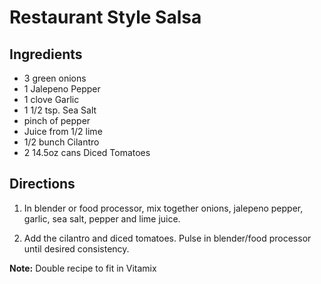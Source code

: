 # Restaurant Style Salsa #

## Ingredients ##

- 3 green onions
- 1 Jalepeno Pepper
- 1 clove Garlic
- 1 1/2 tsp. Sea Salt
- pinch of pepper
- Juice from 1/2 lime
- 1/2 bunch Cilantro
- 2 14.5oz cans Diced Tomatoes

## Directions ##

1. In blender or food processor, mix together onions, jalepeno pepper, garlic, sea salt, pepper and lime juice.

2. Add the cilantro and diced tomatoes.  Pulse in blender/food processor until desired consistency.

__Note:__ Double recipe to fit in Vitamix 